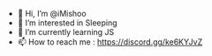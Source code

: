 - 👋 Hi, I’m @iMishoo
- 👀 I’m interested in Sleeping
- 🌱 I’m currently learning JS
- 📫 How to reach me : https://discord.gg/ke6KYJvZ

<!---
iMishoo/iMishoo is a ✨ special ✨ repository because its `README.md` (this file) appears on your GitHub profile.
You can click the Preview link to take a look at your changes.
--->
